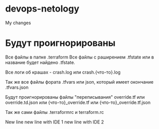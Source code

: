 # devops-netology
My changes

# Будут проигнорированы
Все файлы в папке .terraform
Все файлы с раширением .tfstate или в название будет найдено .tfstate.

Все логи об крашах - crash.log или crash.{что-то}.log

Так же все файлы фората .tfvars или json, который имеет окончание .tfvars.json

Будут проигнорированы файлы "переписывания" override.tf или override.td.json или {что-то}_override.tf или {что-то}_override.tf.json

Так же сами файлы .terraformrc и terraform.rc

New line
new line with IDE 1
new line with IDE 2